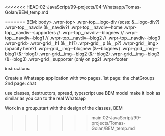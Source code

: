 <<<<<<< HEAD:02-JavaScript/99-projects/04-Whatsapp/Tomas-Golan/BEM_temp.md
<!-- body>
	.wrpr-top>
		.wrpr-top__logo-div (scss: &__logo-div?)
		.wrpr-top__navdiv (&__navdiv?)
			.wrpr-top__navdiv--home
			.wrpr-top__navdiv--supporters
			// .wrpr-top__navdiv--blognew
// .wrpr-top__navdiv--blog1
// .wrpr-top__navdiv--blog2
// .wrpr-top__navdiv--blog3
	.wrpr-grid>
		.wrpr-grid__h1 (&__h1?) 
		.wrpr-grid__p (&__p?)
		.wrpr-grid__img> (opacity here?)
		.wrpr-grid__img--blognew (&--blognew)
		.wrpr-grid__img--blog1 (&--blog1)
		.wrpr-grid__img--blog2 (&--blog2)
		.wrpr-grid__img--blog3 (&--blog3)
	.wrpr-grid__supporter (only on pg2) 
.wrpr-footer -->



=======
BEM:
body>
	.wrpr-top>
		.wrpr-top__logo-div (scss: &__logo-div?)
		.wrpr-top__navdiv (&__navdiv?)
			.wrpr-top__navdiv--home
			.wrpr-top__navdiv--supporters
			// .wrpr-top__navdiv--blognew
// .wrpr-top__navdiv--blog1
// .wrpr-top__navdiv--blog2
// .wrpr-top__navdiv--blog3
	.wrpr-grid>
		.wrpr-grid__h1 (&__h1?) 
		.wrpr-grid__p (&__p?)
		.wrpr-grid__img> (opacity here?)
		.wrpr-grid__img--blognew (&--blognew)
		.wrpr-grid__img--blog1 (&--blog1)
		.wrpr-grid__img--blog2 (&--blog2)
		.wrpr-grid__img--blog3 (&--blog3)
	.wrpr-grid__supporter (only on pg2) 
.wrpr-footer

instructions:

Create a Whatsapp application with two pages. 
1st page: the chatGroups
2nd page: chat


use classes, destructors, spread, typescript
use BEM model
make it look as similar as you can to the real Whatsapp


Work in a group.start with the design of the classes, BEM
>>>>>>> main:02-JavaScript/99-projects/Tomas-Golan/BEM_temp.md
